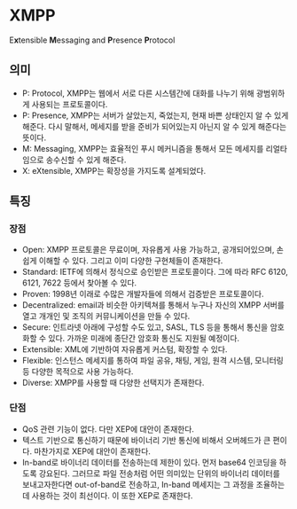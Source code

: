 # XMPP

E**x**tensible **M**essaging and **P**resence **P**rotocol

## 의미

* P: Protocol, XMPP는 웹에서 서로 다른 시스템간에 대화를 나누기 위해 광범위하게 사용되는 프로토콜이다.
* P: Presence, XMPP는 서버가 살았는지, 죽었는지, 현재 바쁜 상태인지 알 수 있게 해준다. 다시 말해서, 메세지를 받을 준비가 되어있는지 아닌지 알 수 있게 해준다는 뜻이다.
* M: Messaging, XMPP는 효율적인 푸시 메커니즘을 통해서 모든 메세지를 리얼타임으로 송수신할 수 있게 해준다.
* X: eXtensible, XMPP는 확장성을 가지도록 설계되었다. 

## 특징

### 장점

* Open: XMPP 프로토콜은 무료이며, 자유롭게 사용 가능하고, 공개되어있으며, 손쉽게 이해할 수 있다. 그리고 이미 다양한 구현체들이 존재한다.
* Standard: IETF에 의해서 정식으로 승인받은 프로토콜이다. 그에 따라 RFC 6120, 6121, 7622 등에서 찾아볼 수 있다.
* Proven: 1998년 이래로 수많은 개발자들에 의해서 검증받은 프로토콜이다.
* Decentralized: email과 비슷한 아키텍쳐를 통해서 누구나 자신의 XMPP 서버를 열고 개개인 및 조직의 커뮤니케이션을 만들 수 있다.
* Secure: 인트라넷 아래에 구성할 수도 있고, SASL, TLS 등을 통해서 통신을 암호화할 수 있다. 가까운 미래에 종단간 암호화 통신도 지원될 예정이다.
* Extensible: XML에 기반하여 자유롭게 커스텀, 확장할 수 있다.
* Flexible: 인스턴스 메세지를 통하여 파일 공유, 채팅, 게임, 원격 시스템, 모니터링 등 다양한 목적으로 사용 가능하다.
* Diverse: XMPP를 사용할 때 다양한 선택지가 존재한다.

### 단점

* QoS 관련 기능이 없다. 다만 XEP에 대안이 존재한다.
* 텍스트 기반으로 통신하기 때문에 바이너리 기반 통신에 비해서 오버헤드가 큰 편이다. 마찬가지로 XEP에 대안이 존재한다.
* In-band로 바이너리 데이터를 전송하는데 제한이 있다. 먼저 base64 인코딩을 하도록 강요된다. 그러므로 파일 전송처럼 어떤 의미있는 단위의 바이너리 데이터를 보내고자한다면 out-of-band로 전송하고, In-band 메세지는 그 과정을 조율하는데 사용하는 것이 최선이다. 이 또한 XEP로 존재한다.

